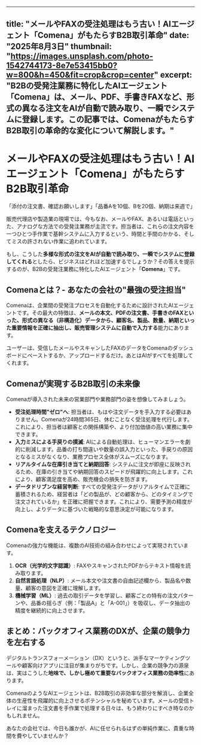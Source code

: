 
---
title: "メールやFAXの受注処理はもう古い！AIエージェント「Comena」がもたらすB2B取引革命"
date: "2025年8月3日"
thumbnail: "https://images.unsplash.com/photo-1542744173-8e7e53415bb0?w=800&h=450&fit=crop&crop=center"
excerpt: "B2Bの受発注業務に特化したAIエージェント「Comena」は、メール、PDF、手書きFAXなど、形式の異なる注文をAIが自動で読み取り、一瞬でシステムに登録します。この記事では、ComenaがもたらすB2B取引の革命的な変化について解説します。"
---

# メールやFAXの受注処理はもう古い！AIエージェント「Comena」がもたらすB2B取引革命

「添付の注文書、確認お願いします」「品番Aを10個、Bを20個、納期は来週で」

販売代理店や製造業の現場では、今もなお、メールやFAX、あるいは電話といった、アナログな方法での受発注業務が主流です。担当者は、これらの注文内容を一つひとつ手作業で基幹システムに入力するという、時間と手間のかかる、そしてミスの許されない作業に追われています。

もし、こうした**多様な形式の注文をAIが自動で読み取り、一瞬でシステムに登録してくれる**としたら、ビジネスはどれほど加速するでしょうか？その答えを提示するのが、B2Bの受発注業務に特化したAIエージェント「**Comena**」です。

## Comenaとは？- あなたの会社の"最強の受注担当"

Comenaは、企業間の受発注プロセスを自動化するために設計されたAIエージェントです。その最大の特徴は、**メールの本文、PDFの注文書、手書きのFAXといった、形式の異なる（非構造化）データから、顧客名、製品、数量、納期といった重要情報を正確に抽出し、販売管理システムに自動で入力する**能力にあります。

ユーザーは、受信したメールやスキャンしたFAXのデータをComenaのダッシュボードにペーストするか、アップロードするだけ。あとはAIがすべてを処理してくれます。

## Comenaが実現するB2B取引の未来像

Comenaが導入された未来の営業部門や業務部門の姿を想像してみましょう。

*   **受注処理時間"ゼロ"へ**: 担当者は、もはや注文データを手入力する必要はありません。Comenaが24時間365日、休むことなく受注処理を代行します。これにより、担当者は顧客との関係構築や、より付加価値の高い業務に集中できます。
*   **入力ミスによる手戻りの撲滅**: AIによる自動処理は、ヒューマンエラーを劇的に削減します。品番の打ち間違いや数量の誤入力といった、手戻りの原因となるミスがなくなり、業務プロセス全体がスムーズになります。
*   **リアルタイムな在庫引き当てと納期回答**: システムに注文が即座に反映されるため、在庫の引き当てや納期回答のスピードが飛躍的に向上します。これにより、顧客満足度を高め、販売機会の損失を防ぎます。
*   **データドリブンな経営判断**: すべての受発注データがリアルタイムで正確に蓄積されるため、経営者は「どの製品が、どの顧客から、どのタイミングで注文されているか」を正確に把握できます。これにより、需要予測の精度が向上し、よりデータに基づいた戦略的な意思決定が可能になります。

## Comenaを支えるテクノロジー

Comenaの強力な機能は、複数のAI技術の組み合わせによって実現されています。

1.  **OCR（光学的文字認識）**: FAXやスキャンされたPDFからテキスト情報を読み取ります。
2.  **自然言語処理（NLP）**: メール本文や注文書の自由記述欄から、製品名や数量、顧客の意図を正確に理解します。
3.  **機械学習（ML）**: 過去の取引データを学習し、顧客ごとの特有の注文パターンや、品番の揺らぎ（例：「製品A」と「A-001」）を吸収し、データ抽出の精度を継続的に向上させます。

## まとめ：バックオフィス業務のDXが、企業の競争力を左右する

デジタルトランスフォーメーション（DX）というと、派手なマーケティングツールや顧客向けアプリに注目が集まりがちです。しかし、企業の競争力の源泉は、実はこうした**地味で、しかし極めて重要なバックオフィス業務の効率性**にあります。

ComenaのようなAIエージェントは、B2B取引の非効率な部分を解消し、企業全体の生産性を飛躍的に向上させるポテンシャルを秘めています。メールの受信トレイに溜まった注文書を手作業で処理する日々は、もう終わりにすべき時なのかもしれません。

あなたの会社では、今日も誰かが、AIに任せられるはずの単純作業に、貴重な時間を費やしていませんか？


